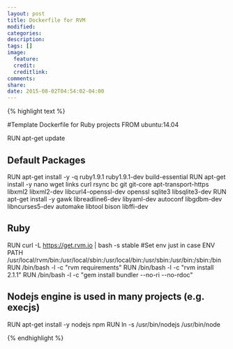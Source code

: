 ```yaml
---
layout: post
title: Dockerfile for RVM
modified:
categories:
description:
tags: []
image:
  feature:
  credit:
  creditlink:
comments:
share:
date: 2015-08-02T04:54:02-04:00
---
```




{% highlight text %}

#Template Dockerfile for Ruby projects
FROM ubuntu:14.04

RUN apt-get update

## Default Packages
RUN apt-get install -y -q ruby1.9.1 ruby1.9.1-dev build-essential
RUN apt-get install -y nano wget links curl rsync bc git git-core apt-transport-https libxml2 libxml2-dev libcurl4-openssl-dev openssl sqlite3 libsqlite3-dev
RUN apt-get install -y gawk libreadline6-dev libyaml-dev autoconf libgdbm-dev libncurses5-dev automake libtool bison libffi-dev

## Ruby
RUN curl -L https://get.rvm.io | bash -s stable
#Set env just in case
ENV PATH /usr/local/rvm/bin:/usr/local/sbin:/usr/local/bin:/usr/sbin:/usr/bin:/sbin:/bin
RUN /bin/bash -l -c "rvm requirements"
RUN /bin/bash -l -c "rvm install 2.1.1"
RUN /bin/bash -l -c "gem install bundler --no-ri --no-rdoc"

## Nodejs engine is used in many projects (e.g. execjs)
RUN apt-get install -y nodejs npm
RUN ln -s  /usr/bin/nodejs  /usr/bin/node

{% endhighlight %}


